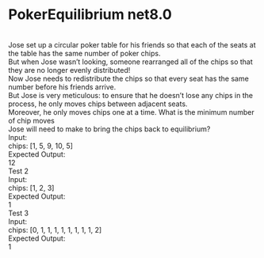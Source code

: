 # PokerEquilibrium net8.0

<br/> Jose set up a circular poker table for his friends so that each of the seats at the table has the same number of poker chips.
<br/> But when Jose wasn’t looking, someone rearranged all of the chips so that they are no longer evenly distributed!
<br/> Now Jose needs to redistribute the chips so that every seat has the same number before his friends arrive.
<br/> But Jose is very meticulous: to ensure that he doesn’t lose any chips in the process, he only moves chips between adjacent seats.
<br/> Moreover, he only moves chips one at a time. What is the minimum number of chip moves
<br/> Jose will need to make to bring the chips back to equilibrium?
<br/> Input:
<br/> chips: [1, 5, 9, 10, 5]
<br/> Expected Output:
<br/> 12
<br/> Test 2
<br/> Input:
<br/> chips: [1, 2, 3]
<br/> Expected Output:
<br/> 1
<br/> Test 3
<br/> Input:
<br/> chips: [0, 1, 1, 1, 1, 1, 1, 1, 1, 2]
<br/> Expected Output:
<br/> 1
